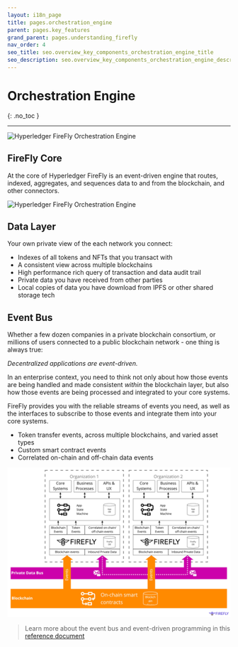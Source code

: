 ```yaml
---
layout: i18n_page
title: pages.orchestration_engine
parent: pages.key_features
grand_parent: pages.understanding_firefly
nav_order: 4
seo_title: seo.overview_key_components_orchestration_engine_title
seo_description: seo.overview_key_components_orchestration_engine_description
---
```


# Orchestration Engine

{: .no_toc }

---

![Hyperledger FireFly Orchestration Engine](../../images/firefly_functionality_overview_orchestration_engine.png)

## FireFly Core

At the core of Hyperledger FireFly is an event-driven engine that routes, indexed, aggregates, and sequences data
to and from the blockchain, and other connectors.

![Hyperledger FireFly Orchestration Engine](../../images/firefly_orchestration_engine.png)

## Data Layer

Your own private view of the each network you connect:

- Indexes of all tokens and NFTs that you transact with
- A consistent view across multiple blockchains
- High performance rich query of transaction and data audit trail
- Private data you have received from other parties
- Local copies of data you have download from IPFS or other shared storage tech

## Event Bus

Whether a few dozen companies in a private blockchain consortium, or millions of
users connected to a public blockchain network - one thing is always true:

_Decentralized applications are event-driven._

In an enterprise context, you need to think not only about how those events
are being handled and made consistent _within_ the blockchain layer,
but also how those events are being processed and integrated to your core systems.

FireFly provides you with the reliable streams of events you need, as well
as the interfaces to subscribe to those events and integrate them into your
core systems.

- Token transfer events, across multiple blockchains, and varied asset types
- Custom smart contract events
- Correlated on-chain and off-chain data events

![Hyperledger FireFly Event Mode](../../images/firefly_event_model.jpg)

> Learn more about the event bus and event-driven programming in this
> [reference document](http://localhost:4000/firefly/reference/events.html)